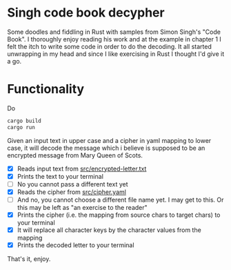 # Singh code book decypher
Some doodles and fiddling in Rust with samples from Simon Singh's "Code Book". I thoroughly enjoy reading his work and
at the example in chapter 1 I felt the itch to write some code in order to do the decoding. It all started unwrapping in
my head and since I like exercising in Rust I thought I'd give it a go.

# Functionality
Do 
```bash
cargo build
cargo run
```

Given an input text in upper case and a cipher in yaml mapping to lower case, it will decode the message which i believe
is supposed to be an encrypted message from Mary Queen of Scots.
- [x] Reads input text from [src/encrypted-letter.txt](src/encrypted-letter.txt)
- [x] Prints the text to your terminal
- [ ] No you cannot pass a different text yet
- [x] Reads the cipher from [src/cipher.yaml](src/cipher.yaml)
- [ ] And no, you cannot choose a different file name yet. I may get to this. Or this may be left as "an exercise to the reader"
- [x] Prints the cipher (i.e. the mapping from source chars to target chars) to your terminal
- [x] It will replace all character keys by the character values from the mapping
- [x] Prints the decoded letter to your terminal

That's it, enjoy.
